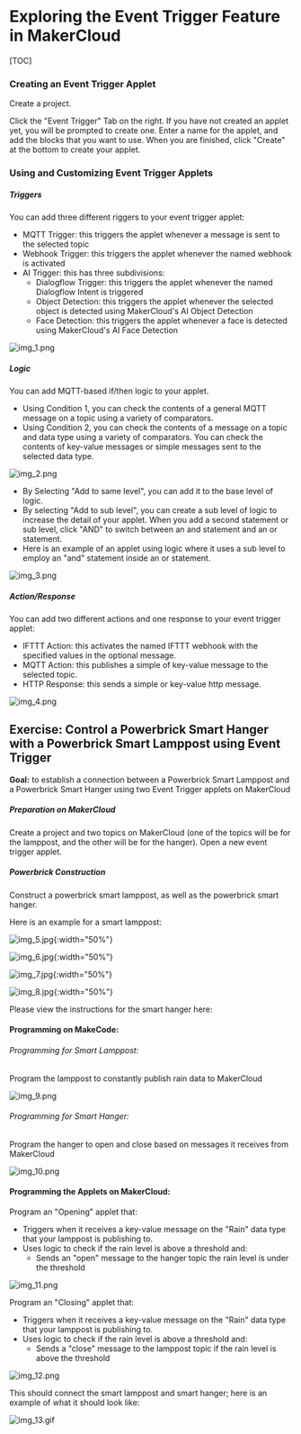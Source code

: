 # Exploring the Event Trigger Feature in MakerCloud

[TOC]

### Creating an Event Trigger Applet

Create a project.

Click the "Event Trigger" Tab on the right. If you have not created an applet yet, you will be prompted to create one. 
Enter a name for the applet, and add the blocks that you want to use. When you are finished, click "Create" at the bottom to create your applet.

### Using and Customizing Event Trigger Applets

##### Triggers
You can add three different riggers to your event trigger applet:
- MQTT Trigger: this triggers the applet whenever a message is sent to the selected topic
- Webhook Trigger: this triggers the applet whenever the named webhook is activated
- AI Trigger: this has three subdivisions:
  - Dialogflow Trigger: this triggers the applet whenever the named Dialogflow Intent is triggered
  - Object Detection: this triggers the applet whenever the selected object is detected using MakerCloud's AI Object Detection
  - Face Detection: this triggers the applet whenever a face is detected using MakerCloud's AI Face Detection
    
![img_1.png](img/img_1.png)
    
##### Logic
You can add MQTT-based if/then logic to your applet. 
- Using Condition 1, you can check the contents of a general MQTT message on a topic using a variety of comparators.
- Using Condition 2, you can check the contents of a message on a topic and data type using a variety of comparators. You can check the contents of key-value messages or simple messages sent to the selected data type.
  
![img_2.png](img/img_3.png)

- By Selecting "Add to same level", you can add it to the base level of logic.
- By selecting "Add to sub level", you can create a sub level of logic to increase the detail of your applet. When you add a second statement or sub level, click "AND" to switch between an and statement and an or statement. 
- Here is an example of an applet using logic where it uses a sub level to employ an "and" statement inside an or statement.


![img_3.png](img/img_3.png)

##### Action/Response
You can add two different actions and one response to your event trigger applet:
- IFTTT Action: this activates the named IFTTT webhook with the specified values in the optional message.
- MQTT Action: this publishes a simple of key-value message to the selected topic.
- HTTP Response: this sends a simple or key-value http message.

![img_4.png](img/img_4.png)

## Exercise: Control a Powerbrick Smart Hanger with a Powerbrick Smart Lamppost using Event Trigger

**Goal:** to establish a connection between a Powerbrick Smart Lamppost and a Powerbrick Smart Hanger using two Event Trigger applets on MakerCloud

##### Preparation on MakerCloud
Create a project and two topics on MakerCloud (one of the topics will be for the lamppost, and the other will be for the hanger). Open a new event trigger applet.

##### Powerbrick Construction
Construct a powerbrick smart lamppost, as well as the powerbrick smart hanger.

Here is an example for a smart lamppost:

![img_5.jpg](img/img_5.jpg){:width="50%"}

![img_6.jpg](img/img_6.jpg){:width="50%"}

![img_7.jpg](img/img_7.jpg){:width="50%"}

![img_8.jpg](img/img_8.jpg){:width="50%"}

Please view the instructions for the smart hanger here:

#### Programming on MakeCode:

###### Programming for Smart Lamppost:
Program the lamppost to constantly publish rain data to MakerCloud

![img_9.png](img/img_9.png)

###### Programming for Smart Hanger:
Program the hanger to open and close based on messages it receives from MakerCloud

![img_10.png](img/img_10.png)

#### Programming the Applets on MakerCloud:
Program an "Opening" applet that: 
- Triggers when it receives a key-value message on the "Rain" data type that your lamppost is publishing to.
- Uses logic to check if the rain level is above a threshold and:
  - Sends an "open" message to the hanger topic the rain level is under the threshold

![img_11.png](img/img_11.png)

Program an "Closing" applet that:
- Triggers when it receives a key-value message on the "Rain" data type that your lamppost is publishing to.
- Uses logic to check if the rain level is above a threshold and:
  - Sends a "close" message to the lamppost topic if the rain level is above the threshold

![img_12.png](img/img_12.png)

This should connect the smart lamppost and smart hanger; here is an example of what it should look like:

![img_13.gif](img/img_13.gif)

